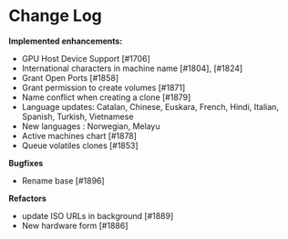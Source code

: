 # Change Log

**Implemented enhancements:**

- GPU Host Device Support [\#1706]
- International characters in machine name [\#1804], [\#1824]
- Grant Open Ports [\#1858]
- Grant permission to create volumes [\#1871]
- Name conflict when creating a clone [\#1879]
- Language updates: Catalan, Chinese, Euskara, French, Hindi, Italian, Spanish, Turkish, Vietnamese
- New languages : Norwegian, Melayu
- Active machines chart [\#1878]
- Queue volatiles clones [\#1853]

**Bugfixes**

- Rename base [\#1896]

**Refactors**

- update ISO URLs in background [\#1889]
- New hardware form [\#1886]
